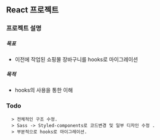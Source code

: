 ## React 프로젝트

### 프로젝트 설명

##### 목표

- 이전에 작업된 쇼핑몰 장바구니를 hooks로 마이그레이션

##### 목적

- hooks의 사용을 통한 이해

### Todo

      > 전체적인 구조 수정.
      > Sass -> Styled-components로 코드변경 및 일부 디자인 수정 .
      > 부분적으로 hooks로 마이그레이션.
